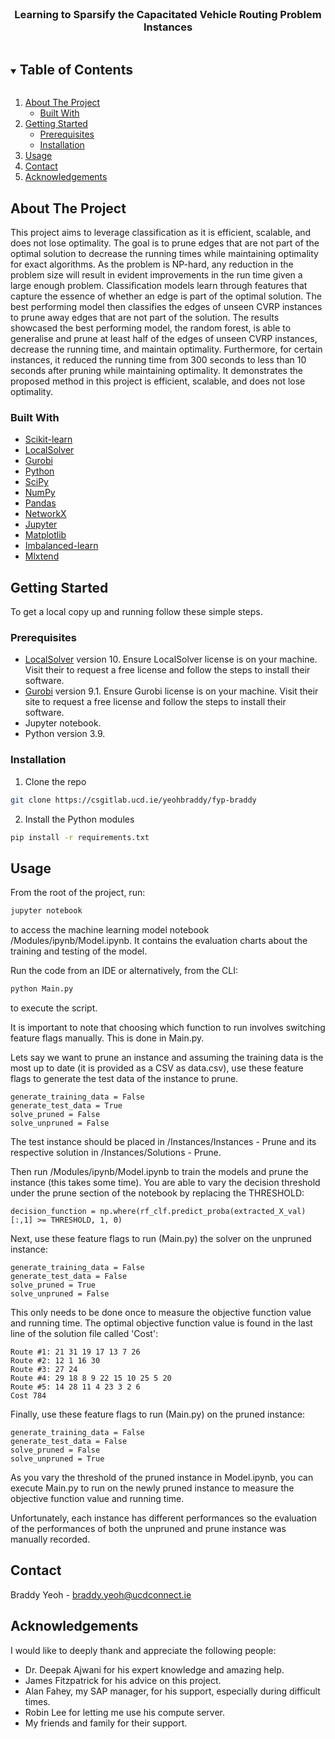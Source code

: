 <!--
*** Thanks for checking out the Best-README-Template. If you have a suggestion
*** that would make this better, please fork the repo and create a pull request
*** or simply open an issue with the tag "enhancement".
*** Thanks again! Now go create something AMAZING! :D
***
***
***
*** To avoid retyping too much info. Do a search and replace for the following:
*** github_username, repo_name, twitter_handle, email, project_title, project_description
-->

<!-- PROJECT SHIELDS -->
<!--
*** I'm using markdown "reference style" links for readability.
*** Reference links are enclosed in brackets [ ] instead of parentheses ( ).
*** See the bottom of this document for the declaration of the reference variables
*** for contributors-url, forks-url, etc. This is an optional, concise syntax you may use.
*** https://www.markdownguide.org/basic-syntax/#reference-style-links
-->

<!-- [![Contributors][contributors-shield]][contributors-url]
[![Forks][forks-shield]][forks-url]
[![Stargazers][stars-shield]][stars-url]
[![Issues][issues-shield]][issues-url]
[![MIT License][license-shield]][license-url]
[![LinkedIn][linkedin-shield]][linkedin-url] -->

<!-- PROJECT LOGO -->
<br />
<p align="center">
  <a href="https://csgitlab.ucd.ie/yeohbraddy/fyp-braddy">
    <!-- <img src="images/logo.png" alt="Logo" width="80" height="80"> -->
  </a>

  <h3 align="center">Learning to Sparsify the Capacitated Vehicle Routing Problem Instances</h3>
</p>

<!-- TABLE OF CONTENTS -->
<details open="open">
  <summary><h2 style="display: inline-block">Table of Contents</h2></summary>
  <ol>
    <li>
      <a href="#about-the-project">About The Project</a>
      <ul>
        <li><a href="#built-with">Built With</a></li>
      </ul>
    </li>
    <li>
      <a href="#getting-started">Getting Started</a>
      <ul>
        <li><a href="#prerequisites">Prerequisites</a></li>
        <li><a href="#installation">Installation</a></li>
      </ul>
    </li>
    <li><a href="#usage">Usage</a></li>
    <li><a href="#contact">Contact</a></li>
    <li><a href="#acknowledgements">Acknowledgements</a></li>
  </ol>
</details>

<!-- ABOUT THE PROJECT -->

## About The Project

This project aims to leverage classification as it is efficient, scalable, and does not lose optimality. The goal is to prune edges that are not part of the optimal solution to decrease the running times while maintaining optimality for exact algorithms. As the problem is NP-hard, any reduction in the problem size will result in evident improvements in the run time given a large enough problem. Classification models learn through features that capture the essence of whether an edge is part of the optimal solution. The best performing model then classifies the edges of unseen CVRP instances to prune away edges that are not part of the solution. The results showcased the best performing model, the random forest, is able to generalise and prune at least half of the edges of unseen CVRP instances, decrease the running time, and maintain optimality. Furthermore, for certain instances, it reduced the running time from 300 seconds to less than 10 seconds after pruning while maintaining optimality. It demonstrates the proposed method in this project is efficient, scalable, and does not lose optimality.

### Built With

- [Scikit-learn](https://scikit-learn.org/stable/)
- [LocalSolver](https://www.localsolver.com/docs/last/index.html)
- [Gurobi](https://www.gurobi.com/)
- [Python](https://www.python.org/)
- [SciPy](https://www.scipy.org/)
- [NumPy](https://numpy.org/)
- [Pandas](https://pandas.pydata.org/)
- [NetworkX](https://networkx.org/documentation/stable/index.html)
- [Jupyter](https://jupyter.org/)
- [Matplotlib](https://matplotlib.org/)
- [Imbalanced-learn](https://imbalanced-learn.org/stable/)
- [Mlxtend](http://rasbt.github.io/mlxtend/)

<!-- GETTING STARTED -->

## Getting Started

To get a local copy up and running follow these simple steps.

### Prerequisites

- [LocalSolver](https://www.localsolver.com/docs/last/index.html) version 10. Ensure LocalSolver license is on your machine. Visit their to request a free license and follow the steps to install their software.
- [Gurobi](https://www.gurobi.com/) version 9.1. Ensure Gurobi license is on your machine. Visit their site to request a free license and follow the steps to install their software.
- Jupyter notebook.
- Python version 3.9.

### Installation

1. Clone the repo

```sh
git clone https://csgitlab.ucd.ie/yeohbraddy/fyp-braddy
```

2. Install the Python modules

```sh
pip install -r requirements.txt
```

<!-- USAGE EXAMPLES -->

## Usage

From the root of the project, run:

```sh
jupyter notebook
```

to access the machine learning model notebook /Modules/ipynb/Model.ipynb. It contains the evaluation charts about the training and testing of the model.

Run the code from an IDE or alternatively, from the CLI:

```sh
python Main.py
```

to execute the script.

It is important to note that choosing which function to run involves switching feature flags manually. This is done in Main.py.

Lets say we want to prune an instance and assuming the training data is the most up to date (it is provided as a CSV as data.csv), use these feature flags to generate the test data of the instance to prune.

```
generate_training_data = False
generate_test_data = True
solve_pruned = False
solve_unpruned = False
```

The test instance should be placed in /Instances/Instances - Prune and its respective solution in /Instances/Solutions - Prune.

Then run /Modules/ipynb/Model.ipynb to train the models and prune the instance (this takes some time). You are able to vary the decision threshold under the prune section of the notebook by replacing the THRESHOLD:

```
decision_function = np.where(rf_clf.predict_proba(extracted_X_val)[:,1] >= THRESHOLD, 1, 0)
```

Next, use these feature flags to run (Main.py) the solver on the unpruned instance:

```
generate_training_data = False
generate_test_data = False
solve_pruned = True
solve_unpruned = False
```

This only needs to be done once to measure the objective function value and running time. The optimal objective function value is found in the last line of the solution file called 'Cost':

```
Route #1: 21 31 19 17 13 7 26
Route #2: 12 1 16 30
Route #3: 27 24
Route #4: 29 18 8 9 22 15 10 25 5 20
Route #5: 14 28 11 4 23 3 2 6
Cost 784
```

Finally, use these feature flags to run (Main.py) on the pruned instance:

```
generate_training_data = False
generate_test_data = False
solve_pruned = False
solve_unpruned = True
```

As you vary the threshold of the pruned instance in Model.ipynb, you can execute Main.py to run on the newly pruned instance to measure the objective function value and running time.

Unfortunately, each instance has different performances so the evaluation of the performances of both the unpruned and prune instance was manually recorded.

<!-- CONTACT -->

## Contact

Braddy Yeoh - braddy.yeoh@ucdconnect.ie

<!-- ACKNOWLEDGEMENTS -->

## Acknowledgements

I would like to deeply thank and appreciate the following people:

- Dr. Deepak Ajwani for his expert knowledge and amazing help.
- James Fitzpatrick for his advice on this project.
- Alan Fahey, my SAP manager, for his support, especially during difficult times.
- Robin Lee for letting me use his compute server.
- My friends and family for their support.

<!-- MARKDOWN LINKS & IMAGES -->
<!-- https://www.markdownguide.org/basic-syntax/#reference-style-links -->

[contributors-shield]: https://img.shields.io/github/contributors/github_username/repo.svg?style=for-the-badge
[contributors-url]: https://github.com/github_username/repo/graphs/contributors
[forks-shield]: https://img.shields.io/github/forks/github_username/repo.svg?style=for-the-badge
[forks-url]: https://github.com/github_username/repo/network/members
[stars-shield]: https://img.shields.io/github/stars/github_username/repo.svg?style=for-the-badge
[stars-url]: https://github.com/github_username/repo/stargazers
[issues-shield]: https://img.shields.io/github/issues/github_username/repo.svg?style=for-the-badge
[issues-url]: https://github.com/github_username/repo/issues
[license-shield]: https://img.shields.io/github/license/github_username/repo.svg?style=for-the-badge
[license-url]: https://github.com/github_username/repo/blob/master/LICENSE.txt
[linkedin-shield]: https://img.shields.io/badge/-LinkedIn-black.svg?style=for-the-badge&logo=linkedin&colorB=555
[linkedin-url]: https://linkedin.com/in/github_username
